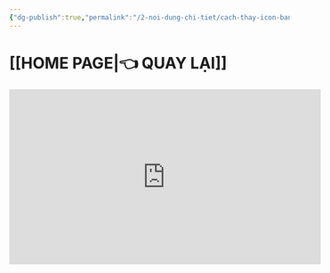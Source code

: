 ```yaml
---
{"dg-publish":true,"permalink":"/2-noi-dung-chi-tiet/cach-thay-icon-banner-sieu-nhanh-bang-commader-va-image-inserter/","dgPassFrontmatter":true,"noteIcon":"1","created":"","updated":""}
---
```



# [[HOME PAGE\|👈 QUAY LẠI]]

<iframe width="560" height="315" src="https://www.youtube.com/embed/nvQqrx8tXek" title="YouTube video player" frameborder="0" allow="accelerometer; autoplay; clipboard-write; encrypted-media; gyroscope; picture-in-picture; web-share" allowfullscreen></iframe>